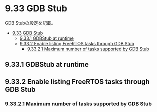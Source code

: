 # 9.33 GDB Stub
GDB Stubの設定を記載。

- [9.33 GDB Stub](#933-gdb-stub)
  - [9.33.1 GDBStub at runtime](#9331-gdbstub-at-runtime)
  - [9.33.2 Enable listing FreeRTOS tasks through GDB Stub](#9332-enable-listing-freertos-tasks-through-gdb-stub)
    - [9.33.2.1 Maximum number of tasks supported by GDB Stub](#93321-maximum-number-of-tasks-supported-by-gdb-stub)

## 9.33.1 GDBStub at runtime
## 9.33.2 Enable listing FreeRTOS tasks through GDB Stub
### 9.33.2.1 Maximum number of tasks supported by GDB Stub
